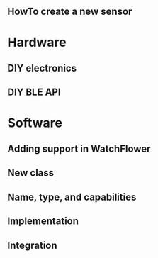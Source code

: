 HowTo create a new sensor
-------------------------


# Hardware

## DIY electronics

## DIY BLE API


# Software

## Adding support in WatchFlower

## New class

## Name, type, and capabilities

## Implementation

## Integration

